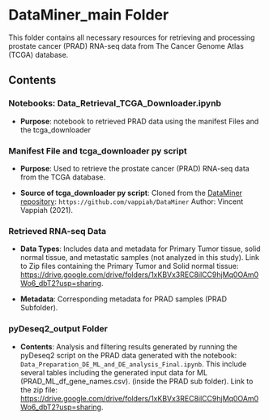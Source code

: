 # DataMiner_main Folder

This folder contains all necessary resources for retrieving and processing prostate cancer (PRAD) RNA-seq data from The Cancer Genome Atlas (TCGA) database.

## Contents

### **Notebooks**: Data_Retrieval_TCGA_Downloader.ipynb 

-   **Purpose**: notebook to retrieved PRAD data using the manifest Files and the tcga_downloader

### Manifest File and tcga_downloader py script

-   **Purpose**: Used to retrieve the prostate cancer (PRAD) RNA-seq data from the TCGA database.

-   **Source of tcga_downloader py script**: Cloned from the [DataMiner repository](https://github.com/vappiah/DataMiner): `https://github.com/vappiah/DataMiner` Author: Vincent Vappiah (2021).

### Retrieved RNA-seq Data

-   **Data Types**: Includes data and metadata for Primary Tumor tissue, solid normal tissue, and metastatic samples (not analyzed in this study). Link to Zip files containing the Primary Tumor and Solid normal tissue: <https://drive.google.com/drive/folders/1xKBVx3REC8ilCC9hjMq0OAm0Wo6_dbT2?usp=sharing>.

-   **Metadata**: Corresponding metadata for PRAD samples (PRAD Subfolder).

### pyDeseq2_output Folder

-   **Contents**: Analysis and filtering results generated by running the pyDeseq2 script on the PRAD data generated with the notebook: `Data_Preparation_DE_ML_and_DE_analysis_Final.ipynb`. This include several tables including the generated input data for ML (PRAD_ML_df_gene_names.csv). (inside the PRAD sub folder). Link to the zip file: <https://drive.google.com/drive/folders/1xKBVx3REC8ilCC9hjMq0OAm0Wo6_dbT2?usp=sharing>.
